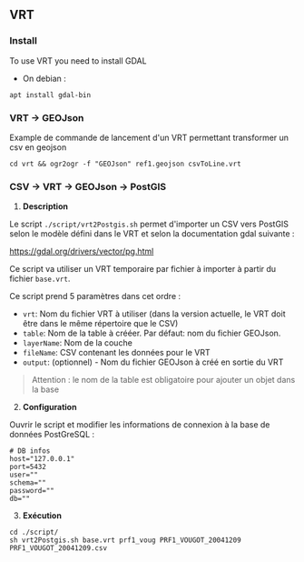 ## VRT

### Install
To use VRT you need to install GDAL

* On debian : 

```
apt install gdal-bin
```

### VRT -> GEOJson

Example de commande de lancement d'un VRT permettant transformer un csv en geojson

```
cd vrt && ogr2ogr -f "GEOJson" ref1.geojson csvToLine.vrt
```

### CSV -> VRT -> GEOJson -> PostGIS

1. **Description**

Le script `./script/vrt2Postgis.sh` permet d'importer un CSV vers PostGIS selon le modèle défini dans le VRT et selon la documentation gdal suivante : 

https://gdal.org/drivers/vector/pg.html

Ce script va utiliser un VRT temporaire par fichier à importer à partir du fichier `base.vrt`.

Ce script prend 5 paramètres dans cet ordre :
- `vrt`: Nom du fichier VRT à utiliser (dans la version actuelle, le VRT doit être dans le même répertoire que le CSV)
- `table`: Nom de la table à crééer. Par défaut: nom du fichier GEOJson.
- `layerName`: Nom de la couche
- `fileName`: CSV contenant les données pour le VRT 
- `output`: (optionnel) - Nom du fichier GEOJson à créé en sortie du VRT

> Attention : le nom de la table est obligatoire  pour ajouter un objet dans la base

2. **Configuration**

Ouvrir le script et modifier les informations de connexion à la base de données PostGreSQL :

```
# DB infos
host="127.0.0.1"
port=5432
user=""
schema=""
password=""
db=""
```

3. **Exécution**

```
cd ./script/
sh vrt2Postgis.sh base.vrt prf1_voug PRF1_VOUGOT_20041209 PRF1_VOUGOT_20041209.csv
```
